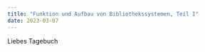 ```yaml
---
title: "Funktion und Aufbau von Bibliothekssystemen, Teil I"
date: 2023-03-07
---
```


Liebes Tagebuch

